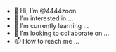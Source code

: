 - 👋 Hi, I’m @4444zoon
- 👀 I’m interested in ...
- 🌱 I’m currently learning ...
- 💞️ I’m looking to collaborate on ...
- 📫 How to reach me ...

<!---
4444zoon/4444zoon is a ✨ special ✨ repository because its `README.md` (this file) appears on your GitHub profile.
You can click the Preview link to take a look at your changes.
--->
